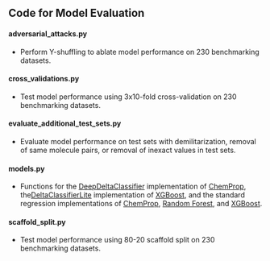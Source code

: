 ## Code for Model Evaluation

#### adversarial_attacks.py
* Perform Y-shuffling to ablate model performance on 230 benchmarking datasets.

#### cross_validations.py
* Test model performance using 3x10-fold cross-validation on 230 benchmarking datasets.

#### evaluate_additional_test_sets.py
* Evaluate model performance on test sets with demilitarization, removal of same molecule pairs, or removal of inexact values in test sets.

#### models.py
* Functions for the [DeepDeltaClassifier](https://github.com/RekerLab/DeltaClassifer) implementation of [ChemProp](https://github.com/chemprop/chemprop), the[DeltaClassifierLite](https://github.com/RekerLab/DeltaClassifer) implementation of [XGBoost](https://xgboost.readthedocs.io/en/stable/gpu/index.html), and the standard regression implementations of [ChemProp](https://github.com/chemprop/chemprop), [Random Forest](https://scikit-learn.org/stable/modules/generated/sklearn.ensemble.RandomForestRegressor.html), and [XGBoost](https://xgboost.readthedocs.io/en/stable/gpu/index.html).

#### scaffold_split.py
* Test model performance using 80-20 scaffold split on 230 benchmarking datasets.
